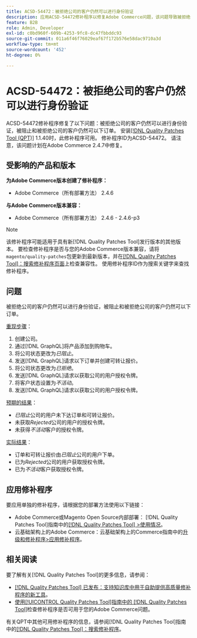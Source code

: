 ```yaml
---
title: ACSD-54472：被拒绝公司的客户仍然可以进行身份验证
description: 应用ACSD-54472修补程序以修复Adobe Commerce问题，该问题导致被拒绝公司的客户仍然可以执行身份验证，被阻止和被拒绝公司的客户仍然可以下订单。
feature: B2B
role: Admin, Developer
exl-id: c0bd960f-609b-4253-9fc8-dc47fbbddc93
source-git-commit: 011a6f46f76029eaf67f172b576e58dac9710a3d
workflow-type: tm+mt
source-wordcount: '452'
ht-degree: 0%

---
```


# ACSD-54472：被拒绝公司的客户仍然可以进行身份验证

ACSD-54472修补程序修复了以下问题：被拒绝公司的客户仍然可以进行身份验证，被阻止和被拒绝公司的客户仍然可以下订单。 安装[[!DNL Quality Patches Tool (QPT)]](https://experienceleague.adobe.com/zh-hans/docs/commerce-operations/tools/quality-patches-tool/quality-patches-tool-to-self-serve-quality-patches) 1.1.40时，此修补程序可用。 修补程序ID为ACSD-54472。 请注意，该问题计划在Adobe Commerce 2.4.7中修复。

## 受影响的产品和版本

**为Adobe Commerce版本创建了修补程序：**

* Adobe Commerce（所有部署方法） 2.4.6

**与Adobe Commerce版本兼容：**

* Adobe Commerce（所有部署方法） 2.4.6 - 2.4.6-p3

>[!NOTE]
>
>该修补程序可能适用于具有新[!DNL Quality Patches Tool]发行版本的其他版本。 要检查修补程序是否与您的Adobe Commerce版本兼容，请将`magento/quality-patches`包更新到最新版本，并在[[!DNL Quality Patches Tool]：搜索修补程序页面](https://experienceleague.adobe.com/tools/commerce-quality-patches/index.html?lang=zh-Hans)上检查兼容性。 使用修补程序ID作为搜索关键字来查找修补程序。

## 问题

被拒绝公司的客户仍然可以进行身份验证，被阻止和被拒绝公司的客户仍然可以下订单。

<u>重现步骤</u>：

1. 创建公司。
1. 通过[!DNL GraphQL]将产品添加到购物车。
1. 将公司状态更改为&#x200B;*已阻止*。
1. 发送[!DNL GraphQL]请求以下订单并创建可转让报价。
1. 将公司状态更改为&#x200B;*已拒绝*。
1. 发送[!DNL GraphQL]请求以获取公司的用户授权令牌。
1. 将客户状态设置为&#x200B;*不活动*。
1. 发送[!DNL GraphQL]请求以获取公司的用户授权令牌。

<u>预期的结果</u>：

* *已阻止*&#x200B;公司的用户未下达订单和可转让报价。
* 未获取&#x200B;*Rejected*&#x200B;公司的用户的授权令牌。
* 未获得&#x200B;*不活动*&#x200B;客户的授权令牌。

<u>实际结果</u>：

* 订单和可转让报价由&#x200B;*已阻止*&#x200B;公司的用户下单。
* 已为&#x200B;*Rejected*&#x200B;公司的用户获取授权令牌。
* 已为&#x200B;*不活动*&#x200B;客户获取授权令牌。

## 应用修补程序

要应用单独的修补程序，请根据您的部署方法使用以下链接：

* Adobe Commerce或Magento Open Source内部部署： [!DNL Quality Patches Tool]指南中的[[!DNL Quality Patches Tool] >使用情况](/help/tools/quality-patches-tool/usage.md)。
* 云基础架构上的Adobe Commerce：云基础架构上的Commerce指南中的[升级和修补程序>应用修补程序](https://experienceleague.adobe.com/docs/commerce-cloud-service/user-guide/develop/upgrade/apply-patches.html?lang=zh-Hans)。

## 相关阅读

要了解有关[!DNL Quality Patches Tool]的更多信息，请参阅：

* [[!DNL Quality Patches Tool] 已发布：支持知识库中用于自助提供高质量修补程序的新工具](https://experienceleague.adobe.com/zh-hans/docs/commerce-operations/tools/quality-patches-tool/quality-patches-tool-to-self-serve-quality-patches)。
* [使用[!UICONTROL Quality Patches Tool]指南中的 [!DNL Quality Patches Tool]](/help/tools/quality-patches-tool/patches-available-in-qpt/check-patch-for-magento-issue-with-magento-quality-patches.md)检查修补程序是否可用于您的Adobe Commerce问题。


有关QPT中其他可用修补程序的信息，请参阅[!DNL Quality Patches Tool]指南中的[[!DNL Quality Patches Tool]：搜索修补程序](https://experienceleague.adobe.com/tools/commerce-quality-patches/index.html?lang=zh-Hans)。
